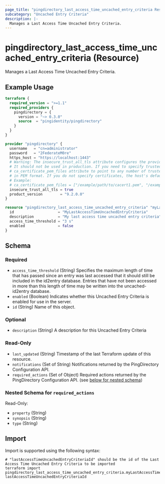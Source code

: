 ```yaml
---
page_title: "pingdirectory_last_access_time_uncached_entry_criteria Resource - terraform-provider-pingdirectory"
subcategory: "Uncached Entry Criteria"
description: |-
  Manages a Last Access Time Uncached Entry Criteria.
---
```


# pingdirectory_last_access_time_uncached_entry_criteria (Resource)

Manages a Last Access Time Uncached Entry Criteria.

## Example Usage

```terraform
terraform {
  required_version = ">=1.1"
  required_providers {
    pingdirectory = {
      version = "~> 0.3.0"
      source  = "pingidentity/pingdirectory"
    }
  }
}

provider "pingdirectory" {
  username   = "cn=administrator"
  password   = "2FederateM0re"
  https_host = "https://localhost:1443"
  # Warning: The insecure_trust_all_tls attribute configures the provider to trust any certificate presented by the PingDirectory server.
  # It should not be used in production. If you need to specify trusted CA certificates, use the
  # ca_certificate_pem_files attribute to point to any number of trusted CA certificate files
  # in PEM format. If you do not specify certificates, the host's default root CA set will be used.
  # Example:
  # ca_certificate_pem_files = ["/example/path/to/cacert1.pem", "/example/path/to/cacert2.pem"]
  insecure_trust_all_tls = true
  product_version        = "9.2.0.0"
}

resource "pingdirectory_last_access_time_uncached_entry_criteria" "myLastAccessTimeUncachedEntryCriteria" {
  id                    = "MyLastAccessTimeUncachedEntryCriteria"
  description           = "My last access time uncached entry criteria"
  access_time_threshold = "3 s"
  enabled               = false
}
```

<!-- schema generated by tfplugindocs -->
## Schema

### Required

- `access_time_threshold` (String) Specifies the maximum length of time that has passed since an entry was last accessed that it should still be included in the id2entry database. Entries that have not been accessed in more than this length of time may be written into the uncached-id2entry database.
- `enabled` (Boolean) Indicates whether this Uncached Entry Criteria is enabled for use in the server.
- `id` (String) Name of this object.

### Optional

- `description` (String) A description for this Uncached Entry Criteria

### Read-Only

- `last_updated` (String) Timestamp of the last Terraform update of this resource.
- `notifications` (Set of String) Notifications returned by the PingDirectory Configuration API.
- `required_actions` (Set of Object) Required actions returned by the PingDirectory Configuration API. (see [below for nested schema](#nestedatt--required_actions))

<a id="nestedatt--required_actions"></a>
### Nested Schema for `required_actions`

Read-Only:

- `property` (String)
- `synopsis` (String)
- `type` (String)

## Import

Import is supported using the following syntax:

```shell
# "lastAccessTimeUncachedEntryCriteriaId" should be the id of the Last Access Time Uncached Entry Criteria to be imported
terraform import pingdirectory_last_access_time_uncached_entry_criteria.myLastAccessTimeUncachedEntryCriteria lastAccessTimeUncachedEntryCriteriaId
```

